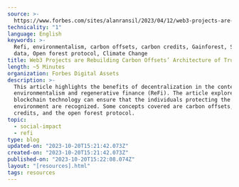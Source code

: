 ```yaml
---
source: >-
  https://www.forbes.com/sites/alanransil/2023/04/12/web3-projects-are-rebuilding-carbon-offsets-architecture-of-trust/?sh=7c948df46ec0
technicality: "1"
language: English
keywords: >-
  Refi, environmentalism, carbon offsets, carbon credits, Gainforest, Satellite
  data, Open forest protocol, Climate Change
title: Web3 Projects are Rebuilding Carbon Offsets’ Architecture of Trust
length: ~5 Minutes
organization: Forbes Digital Assets
description: >-
  This article highlights the benefits of decentralization in the context of
  environmentalism and regenerative finance (ReFi). The article explores how
  blockchain technology can ensure that the individuals protecting the
  environment are recognized. Some concepts covered are carbon offsets, carbon
  credits, and the open forest protocol.
topic:
  - social-impact
  - refi
type: blog
updated-on: "2023-10-20T15:21:42.073Z"
created-on: "2023-10-20T15:21:42.073Z"
published-on: "2023-10-20T15:22:08.074Z"
layout: "[resources].html"
tags: resources
---
```

